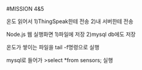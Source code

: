 
#MISSION 4&5

온도 읽어서 1)ThingSpeak한테 전송 
           2)내 서버한테 전송

Node.js 웹 실행화면 1)파일에 저장
                   2)mysql db에도 저장

온도가 쌓이는 파일을 tail -f명령으로 실행 

mysql로 들어가 >select *from sensors; 실행
